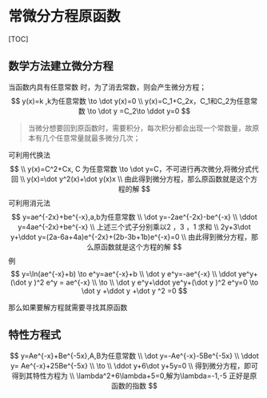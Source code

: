 # 常微分方程原函数

[TOC]



## 数学方法建立微分方程

当函数内具有任意常数 时，为了消去常数，则会产生微分方程；
$$
y(x)=k ,k为任意常数 \to  \dot y(x)=0
\\
y(x)=C_1+C_2x，C_1和C_2为任意常数  \to  \dot y =C_2\to \ddot y=0
$$

> 当微分想要回到原函数时，需要积分，每次积分都会出现一个常数量，故原本有几个任意常量就最多微分几次；



可利用代换法
$$
\\
y(x)=C^2+Cx, C 为任意常数 \to \dot y=C，不可进行再次微分,将微分式代回
\\
y(x)=\dot y^2(x)+\dot y(x)x
\\
由此得到微分方程，那么原函数就是这个方程的解
$$
可利用消元法
$$
y=ae^{-2x}+be^{-x},a,b为任意常数
\\
\dot y=-2ae^{-2x}-be^{-x}
\\
\ddot y=4ae^{-2x}+be^{-x}
\\
上述三个式子分别乘以2 ，3 ，1 求和
\\
2y+3\dot y+\ddot y=(2a-6a+4a)e^{-2x}+(2b-3b+1b)e^{-x}=0
\\
由此得到微分方程，那么原函数就是这个方程的解
$$
例
$$
y=\ln(ae^{-x}+b)
\to 
e^y=ae^{-x}+b
\\
\dot y e^y=-ae^{-x}
\\
\ddot ye^y+(\dot y )^2 e^y = ae^{-x}
\\ \to
\\
\dot y e^y+\ddot ye^y+(\dot y )^2 e^y=0 \to \dot y +\ddot y +\dot y ^2 =0
$$


那么如果要解方程就需要寻找其原函数



## 特性方程式

$$
y=Ae^{-x}+Be^{-5x},A,B为任意常数
\\
\dot y=-Ae^{-x}-5Be^{-5x}
\\
\ddot y= Ae^{-x}+25Be^{-5x}
\\ \to \\
\ddot y+6\dot y+5y=0
\\
得到微分方程，即可得到其特性方程为 
\\
\lambda^2+6\lambda+5=0,解为\lambda=-1,-5
正好是原函数的指数
$$











































